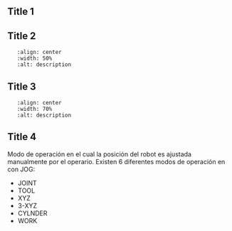 ## Title 1


## Title 2

```{image} ../_static/img/display_controller.jpg
   :align: center
   :width: 50%
   :alt: description
```

## Title 3

```{image} ../_static/img/teach.jpg
   :align: center
   :width: 70%
   :alt: description
```

## Title 4

Modo de operación en el cual la posición del robot es ajustada manualmente por el operario. Existen 6 diferentes modos de operación en con JOG:

- JOINT
- TOOL
- XYZ
- 3-XYZ
- CYLNDER
- WORK

